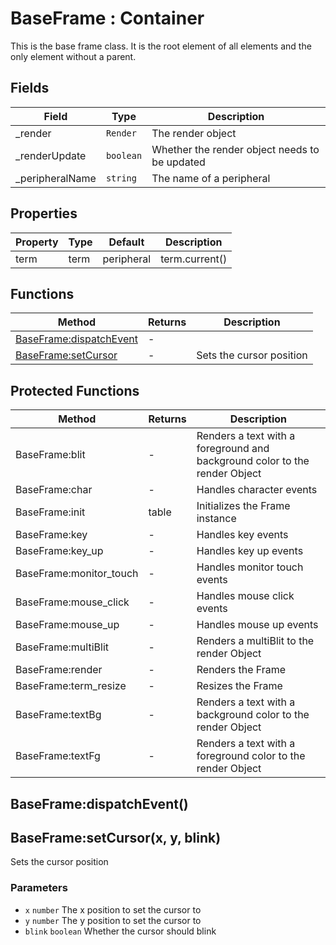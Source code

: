 # BaseFrame : Container
This is the base frame class. It is the root element of all elements and the only element without a parent.

## Fields

|Field|Type|Description|
|---|---|---|
|_render|`Render`|The render object|
|_renderUpdate|`boolean`|Whether the render object needs to be updated|
|_peripheralName|`string`|The name of a peripheral|

## Properties

|Property|Type|Default|Description|
|---|---|---|---|
|term|term|peripheral|term.current()|The terminal or (monitor) peripheral object to render to

## Functions

|Method|Returns|Description|
|---|---|---|
|[BaseFrame:dispatchEvent](#baseframe-dispatchevent)|-|
|[BaseFrame:setCursor](#baseframe-setcursor)|-|Sets the cursor position


## Protected Functions

|Method|Returns|Description|
|---|---|---|
|BaseFrame:blit|-|Renders a text with a foreground and background color to the render Object
|BaseFrame:char|-|Handles character events
|BaseFrame:init|table|Initializes the Frame instance
|BaseFrame:key|-|Handles key events
|BaseFrame:key_up|-|Handles key up events
|BaseFrame:monitor_touch|-|Handles monitor touch events
|BaseFrame:mouse_click|-|Handles mouse click events
|BaseFrame:mouse_up|-|Handles mouse up events
|BaseFrame:multiBlit|-|Renders a multiBlit to the render Object
|BaseFrame:render|-|Renders the Frame
|BaseFrame:term_resize|-|Resizes the Frame
|BaseFrame:textBg|-|Renders a text with a background color to the render Object
|BaseFrame:textFg|-|Renders a text with a foreground color to the render Object

## BaseFrame:dispatchEvent()

## BaseFrame:setCursor(x, y, blink)
Sets the cursor position

### Parameters
* `x` `number` The x position to set the cursor to
* `y` `number` The y position to set the cursor to
* `blink` `boolean` Whether the cursor should blink


